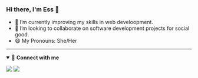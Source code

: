 ### Hi there, **I'm Ess** 👋

<!--- 🔭 I’m currently working on ... -->
- 🌱 I’m currently improving my skills in web develoopment.
- 👯 I’m looking to collaborate on software development projects for social good.
- 😄 My Pronouns: She/Her

---

<details open>
<summary>🤝 <b>Connect with me</b></summary>

<p align = "center">
 
[<img src="https://img.shields.io/badge/twitter-%231DA1F2.svg?&style=for-the-badge&logo=twitter&logoColor=white" />](https://twitter.com/ess_wambo) 
[<img src="https://img.shields.io/badge/linkedin-%230077B5.svg?&style=for-the-badge&logo=linkedin&logoColor=white" />](https://www.linkedin.com/in/esther-wambui-6774a8171/)
</p>

</details>





